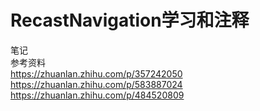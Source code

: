 # RecastNavigation学习和注释
笔记  
参考资料  
https://zhuanlan.zhihu.com/p/357242050  
https://zhuanlan.zhihu.com/p/583887024  
https://zhuanlan.zhihu.com/p/484520809
